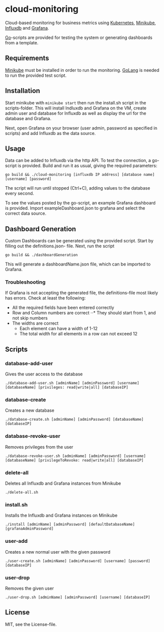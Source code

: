 cloud-monitoring
================

Cloud-based monitoring for business metrics using [Kubernetes](http://kubernetes.io/), [Minikube](https://github.com/kubernetes/minikube), [Influxdb](https://docs.influxdata.com/influxdb/v1.2/) and [Grafana](http://grafana.org/).

[Go](https://golang.org/)-scripts are provided for testing the system or generating dashboards from a template.

Requirements
-----
[Minikube](https://github.com/kubernetes/minikube) must be installed in order to run the monitoring.
[GoLang](https://golang.org/) is needed to run the provided test script.

Installation
-----
Start minikube with `minikube start` then run the install.sh script in the scripts-folder. This will install Indluxdb and Grafana on the VM, create admin user and database for Influxdb as well as display the url for the database and Grafana.

Next, open Grafana on your browser (user admin, password as specified in scripts) and add Influxdb as the data source.

Usage
-----
Data can be added to Influxdb via the http API. To test the connection, a go-script is provided. Build and run it as usual, giving the required parameters:
```
go build && ./cloud-monitoring [influxdb IP address] [database name] [username] [password]
```
The script will run until stopped (Ctrl+C), adding values to the database every second.

To see the values posted by the go-script, an example Grafana dashboard is provided. Import exampleDashboard.json to grafana and select the correct data source.

Dashboard Generation
-----
Custom Dashboards can be generated using the provided script. Start by filling out the definitions.json- file. Next, run the script
```
go build && ./dashboardGeneration
```
This will generate a dashboardName.json file, which can be imported to Grafana.

### Troubleshooting
If Grafana is not accepting the generated file, the definitions-file most likely has errors.
Check at least the following:
- All the required fields have been entered correctly
- Row and Column numbers are correct
⋅⋅* They should start from 1, and not skip numbers
- The widths are correct
  * Each element can have a width of 1-12
  * The total width for all elements in a row can not exceed 12

Scripts
-----
### database-add-user
Gives the user access to the database
```
./database-add-user.sh [adminName] [adminPassword] [username] [databaseName] [privileges: read|write|all] [databaseIP]
```

### database-create
Creates a new database
```
./database-create.sh [adminName] [adminPassword] [databaseName] [databaseIP]
```

### database-revoke-user
Removes privileges from the user
```
./database-revoke-user.sh [adminName] [adminPassword] [username] [databaseName] [privilegeToRevoke: read|write|all] [databaseIP]
```

### delete-all
Deletes all Influxdb and Grafana instances from Minikube
```
./delete-all.sh
```

### install.sh
Installs the Influxdb and Grafana instances on Minikube
```
./install [adminName] [adminPassword] [defaultDatabaseName] [grafanaAdminPassword]
```

### user-add
Creates a new normal user with the given password
```
./user-create.sh [adminName] [adminPassword] [username] [password] [databaseIP]
```

### user-drop
Removes the given user
```
./user-drop.sh [adminName] [adminPassword] [username] [databaseIP]
```

License
-----
MIT, see the License-file.
